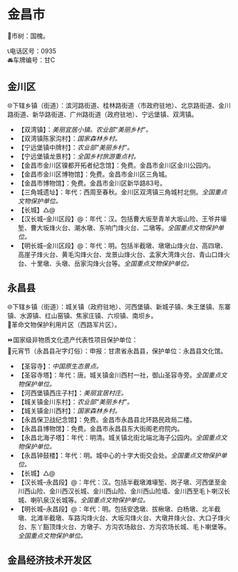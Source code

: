 # 金昌市  
🌳市树：国槐。  
  
📞电话区号：0935  
🚘车牌编号：甘C  

## 金川区  
🌐下辖乡镇（街道）：滨河路街道、桂林路街道（市政府驻地）、北京路街道、金川路街道、新华路街道、广州路街道（政府驻地）、宁远堡镇、双湾镇。  
  
* 【双湾镇】：*美丽宜居小镇。农业部“美丽乡村”。*  
* 【双湾镇陈家沟村】：*国家森林乡村。*  
* 【宁远堡镇中牌村】：*农业部“美丽乡村”。*  
* 【宁远堡镇龙景村】：*全国乡村旅游重点村。*  
* 【金昌市金川区镍都开拓者纪念馆】：免费。金昌市金川区金川公园内。  
* 【金昌市金川区博物馆】：免费。金昌市金川区三角城。  
* 【金昌市博物馆】：免费。金昌市金川区新华路83号。  
* 【三角城遗址】：年代：西周至春秋。金川区双湾镇三角城村北侧。*全国重点文物保护单位。*  
* 【长城】△@  
* 【汉长城–金川区段】@：年代：汉。包括曹大坂至青羊大坂山险、王爷井壕堑、曹大坂烽火台、潮水墩、东响门烽火台、二墩等。*全国重点文物保护单位。*  
* 【明长城–金川区段】@：年代：明。包括半截墩、墩墩山烽火台、高四墩、高崖子烽火台、黄毛沟烽火台、龙景山烽火台、孟家大湾烽火台、青山口烽火台、十里墩、头墩、岳家沟烽火台等。*全国重点文物保护单位。*  

## 永昌县  
🌐下辖乡镇（街道）：城关镇（政府驻地）、河西堡镇、新城子镇、朱王堡镇、东寨镇、水源镇、红山窑镇、焦家庄镇、六坝镇、南坝乡。  
🚩革命文物保护利用片区（西路军片区）。  
  
⏩国家级非物质文化遗产代表性项目保护单位：  
🔸元宵节（永昌县卍字灯俗）：申报：甘肃省永昌县，保护单位：永昌县文化馆。  
  
* 【圣容寺】：*中国原生态景点。*  
* 【圣容寺塔】：年代：唐。城关镇金川西村一社，御山圣容寺旁。*全国重点文物保护单位。*  
* 【河西堡镇西庄子村】：*美丽宜居村庄。*  
* 【城关镇金川东村】：*农业部“美丽乡村”。*  
* 【城关镇金川西村】：*国家森林乡村。*  
* 【永昌保卫战纪念馆】：免费。金昌市永昌县北环路民政局二楼。  
* 【永昌县博物馆】：免费。金昌市永昌县东大街阁老府院内。  
* 【永昌北海子塔】：年代：明清。城关镇北街北端北海子公园内。*全国重点文物保护单位。*  
* 【永昌钟鼓楼】：年代：明。城中心的十字大街交会处。*全国重点文物保护单位。*  
* 【长城】△@  
* 【汉长城–永昌段】@：年代：汉。包括半截墩滩壕堑、岗子墩、河西堡至金川西山险、金川西汉长城、金川西山险、金川西山险墙、金川西至毛卜喇汉长城、喇叭泉汉长城等。*全国重点文物保护单位。*  
* 【明长城–永昌段】@：年代：明。包括安逸墩、拔楸墩、白杨墩、北半截墩、北滩半截墩、车路沟烽火台、大坂沟烽火台、大墩井烽火台、大口子烽火台、东丫豁顶烽火台、方墩子、方沟农场敌台、方沟农场长城、毛卜喇堡等。*全国重点文物保护单位。*  
  
## 金昌经济技术开发区